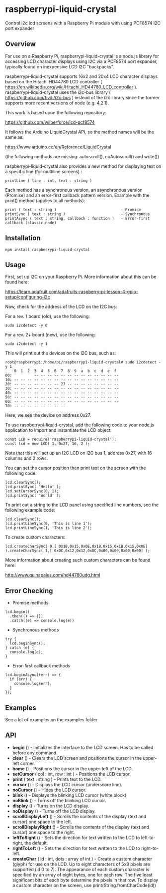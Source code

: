 # raspberrypi-liquid-crystal
 Control i2c lcd screens with a Raspberry Pi module with using PCF8574 I2C port expander

## Overview
For use on a Raspberry Pi, raspberrypi-liquid-crystal is a node.js library for accessing LCD character displays using I2C via a PCF8574 port expander, typically found on inexpensive LCD I2C "backpacks".

raspberrypi-liquid-crystal supports 16x2 and 20x4 LCD character displays based on the Hitachi HD44780 LCD controller ( https://en.wikipedia.org/wiki/Hitachi_HD44780_LCD_controller ). raspberrypi-liquid-crystal uses the i2c-bus library ( https://github.com/fivdi/i2c-bus ) instead of the i2c library since the former supports more recent versions of node (e.g. 4.2.1).

This work is based upon the following repository:

https://github.com/wilberforce/lcd-pcf8574

It follows the Arduino LiquidCrystal API, so the method names will be the same as:

https://www.arduino.cc/en/Reference/LiquidCrystal

(the following methods are missing: autoscroll(), noAutoscroll() and write())

raspberrypi-liquid-crystal also provides a new method for displaying text on a specific line (for multiline screens) :
```
printLine ( line : int, text : string )
```

Each method has a synchronous version, an asynchronous version (Promise) and an error-first callback pattern version.
Example with the print() method (applies to all methods):
```
print ( text : string )                             - Promise
printSync ( text : string )                         - Synchronous
printAsync ( text : string, callback : function )   - Error-first callback (classic node)
```

## Installation

```
npm install raspberrypi-liquid-crystal
```


## Usage

First, set up I2C on your Raspberry Pi. More information about this can be found here:

https://learn.adafruit.com/adafruits-raspberry-pi-lesson-4-gpio-setup/configuring-i2c

Now, check for the address of the LCD on the I2C bus:

For a rev. 1 board (old), use the following:

```
sudo i2cdetect -y 0
```

For a rev. 2+ board (new), use the following:

```
sudo i2cdetect -y 1
```

This will print out the devices on the I2C bus, such as:

```
root@raspberrypi:/home/pi/raspberrypi-liquid-crystal# sudo i2cdetect -y 1
    0  1  2  3  4  5  6  7  8  9  a  b  c  d  e  f
00:          -- -- -- -- -- -- -- -- -- -- -- -- --
10: -- -- -- -- -- -- -- -- -- -- -- -- -- -- -- --
20: -- -- -- -- -- -- -- 27 -- -- -- -- -- -- -- --
30: -- -- -- -- -- -- -- -- -- -- -- -- -- -- -- --
40: -- -- -- -- -- -- -- -- -- -- -- -- -- -- -- --
50: -- -- -- -- -- -- -- -- -- -- -- -- -- -- -- --
60: -- -- -- -- -- -- -- -- -- -- -- -- -- -- -- --
70: -- -- -- -- -- -- -- --

```

Here, we see the device on address 0x27.

To use raspberrypi-liquid-crystal, add the following code to your node.js application to import and instantiate the LCD object:

```
const LCD = require('raspberrypi-liquid-crystal');
const lcd = new LCD( 1, 0x27, 16, 2 );

```

Note that this will set up an I2C LCD on I2C bus 1, address 0x27, with 16 columns and 2 rows.

You can set the cursor position then print text on the screen with the following code:
```
lcd.clearSync();
lcd.printSync( 'Hello' );
lcd.setCursorSync(0, 1);
lcd.printSync( 'World' );
```


To print out a string to the LCD panel using specified line numbers, see the following example code:

```
lcd.clearSync();
lcd.printLineSync(0, 'This is line 1');
lcd.printLineSync(1, 'This is line 2');
```

To create custom characters:

```
lcd.createCharSync( 0,[ 0x1B,0x15,0x0E,0x1B,0x15,0x1B,0x15,0x0E] ).createCharSync( 1,[ 0x0C,0x12,0x12,0x0C,0x00,0x00,0x00,0x00] );
```

More information about creating such custom characters can be found here:

http://www.quinapalus.com/hd44780udg.html

## Error Checking

- Promise methods
```
lcd.begin()
  .then(() => {})
  .catch((e) => console.log(e))
```
- Synchronous methods
```
try {
  lcd.beginSync();
} catch (e) {
  console.log(e);
}
```
- Error-first callback methods
```
lcd.beginAsync((err) => {
  if (err) {
    console.log(err);
  }
});
```

## Examples
See a lot of examples on the examples folder

## API
- **begin** () - Initializes the interface to the LCD screen. Has to be called before any command.
- **clear** () - Clears the LCD screen and positions the cursor in the upper-left corner.
- **home** () - Positions the cursor in the upper-left of the LCD.
- **setCursor** ( col : int, row : int ) - Positions the LCD cursor.
- **print** ( text : string ) - Prints text to the LCD.
- **cursor** () - Displays the LCD cursor (underscore line).
- **noCursor** () - Hides the LCD cursor.
- **blink** () - Displays the blinking LCD cursor (white block).
- **noBlink** () - Turns off the blinking LCD cursor.
- **display** () - Turns on the LCD display.
- **noDisplay** () - Turns off the LCD display.
- **scrollDisplayLeft** () - Scrolls the contents of the display (text and cursor) one space to the left.
- **scrollDisplayRight** () - Scrolls the contents of the display (text and cursor) one space to the right.
- **leftToRight** () - Sets the direction for text written to the LCD to left-to-right, the default.
- **rightToLeft** () - Sets the direction for text written to the LCD to right-to-left.
- **createChar** ( id : int, dots : array of int ) - Create a custom character (glyph) for use on the LCD. Up to eight characters of 5x8 pixels are supported (id 0 to 7). The appearance of each custom character is specified by an array of eight bytes, one for each row. The five least significant bits of each byte determine the pixels in that row. To display a custom character on the screen, use print(String.fromCharCode(id))
